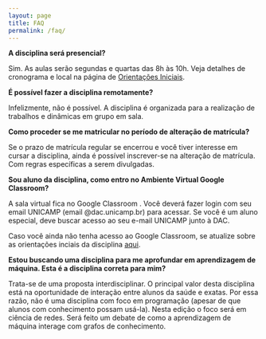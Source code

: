 ```yaml
---
layout: page
title: FAQ
permalink: /faq/
---
```


**A disciplina será presencial?**

Sim. As aulas serão segundas e quartas das 8h às 10h. Veja detalhes de cronograma e local na página de [Orientações Iniciais](landing.md).

**É possível fazer a disciplina remotamente?**

Infelizmente, não é possível. A disciplina é organizada para a realização de trabalhos e dinâmicas em grupo em sala.

**Como proceder se me matricular no período de alteração de matrícula?**

Se o prazo de matrícula regular se encerrou e você tiver interesse em cursar a disciplina, ainda é possível inscrever-se na alteração de matrícula. Com regras específicas a serem divulgadas.
<!-- Se a alteração de matrícula acontecer depois do início das aulas, você pode começar a cursá-la antes, mesmo que esteja aguardando o período de alteração. Se você não for aluno de computação, biologia ou saúde, é importante que me escreva um e-mail antes de se matricular. -->

**Sou aluno da disciplina, como entro no Ambiente Virtual Google Classroom?**

A sala virtual fica no Google Classroom <!-- [neste link](https://classroom.google.com/c/NjU2Njk1MDEwNDUx)-->. Você deverá fazer login com seu email UNICAMP (email @dac.unicamp.br) para acessar. Se você é um aluno especial, deve buscar acesso ao seu e-mail UNICAMP junto à DAC.

Caso você ainda não tenha acesso ao Google Classroom, se atualize sobre as orientações inciais da disciplina [aqui](landing.md).

**Estou buscando uma disciplina para me aprofundar em aprendizagem de máquina. Esta é a disciplina correta para mim?**

Trata-se de uma proposta interdisciplinar. O principal valor desta disciplina está na oportunidade de interação entre alunos da saúde e exatas. Por essa razão, não é uma disciplina com foco em programação (apesar de que alunos com conhecimento possam usá-la). Nesta edição o foco será em ciência de redes. Será feito um debate de como a aprendizagem de máquina interage com grafos de conhecimento.
